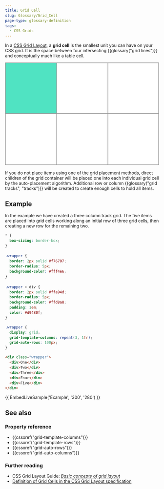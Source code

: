 ```yaml
---
title: Grid Cell
slug: Glossary/Grid_Cell
page-type: glossary-definition
tags:
  - CSS Grids
---
```


In a [CSS Grid Layout](/en-US/docs/Web/CSS/CSS_Grid_Layout), a **grid cell** is the smallest unit you can have on your CSS grid. It is the space between four intersecting {{glossary("grid lines")}} and conceptually much like a table cell.

![Diagram showing an individual cell on the grid.](1_grid_cell.png)

If you do not place items using one of the grid placement methods, direct children of the grid container will be placed one into each individual grid cell by the auto-placement algorithm. Additional row or column {{glossary("grid tracks", "tracks")}} will be created to create enough cells to hold all items.

## Example

In the example we have created a three column track grid. The five items are placed into grid cells working along an initial row of three grid cells, then creating a new row for the remaining two.

```css hidden
* {
  box-sizing: border-box;
}

.wrapper {
  border: 2px solid #f76707;
  border-radius: 5px;
  background-color: #fff4e6;
}

.wrapper > div {
  border: 2px solid #ffa94d;
  border-radius: 5px;
  background-color: #ffd8a8;
  padding: 1em;
  color: #d9480f;
}
```

```css
.wrapper {
  display: grid;
  grid-template-columns: repeat(3, 1fr);
  grid-auto-rows: 100px;
}
```

```html
<div class="wrapper">
  <div>One</div>
  <div>Two</div>
  <div>Three</div>
  <div>Four</div>
  <div>Five</div>
</div>
```

{{ EmbedLiveSample('Example', '300', '280') }}

## See also

### Property reference

- {{cssxref("grid-template-columns")}}
- {{cssxref("grid-template-rows")}}
- {{cssxref("grid-auto-rows")}}
- {{cssxref("grid-auto-columns")}}

### Further reading

- CSS Grid Layout Guide: _[Basic concepts of grid layout](/en-US/docs/Web/CSS/CSS_Grid_Layout/Basic_Concepts_of_Grid_Layout)_
- [Definition of Grid Cells in the CSS Grid Layout specification](https://drafts.csswg.org/css-grid/#grid-track-concept)
